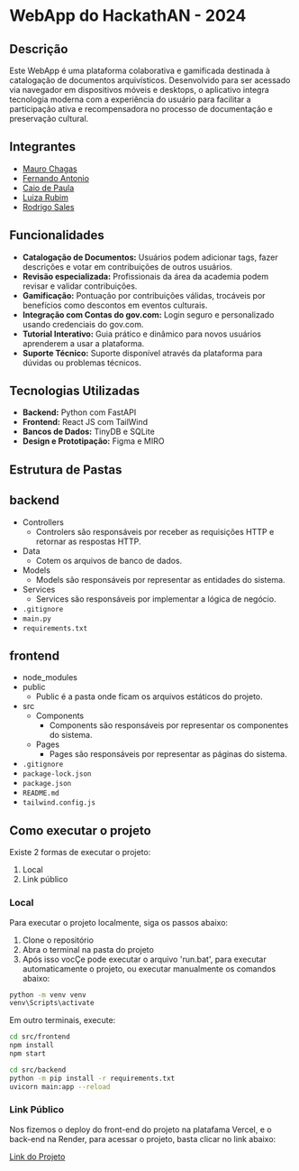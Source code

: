 # WebApp do HackathAN - 2024

## Descrição

Este WebApp é uma plataforma colaborativa e gamificada destinada à catalogação de documentos arquivísticos. Desenvolvido para ser acessado via navegador em dispositivos móveis e desktops, o aplicativo integra tecnologia moderna com a experiência do usuário para facilitar a participação ativa e recompensadora no processo de documentação e preservação cultural.


## Integrantes
- [Mauro Chagas](https://www.linkedin.com/in/mauro-das-chagas-junior/)
- [Fernando Antonio]([www.linkedin.com](https://www.linkedin.com/in/fernando-vasconcellos-/))
- [Caio de Paula](https://www.linkedin.com/in/caio-teixeira-paula/)
- [Luiza Rubim]([www.linkedin.com](https://www.linkedin.com/in/luiza-rubim/))
- [Rodrigo Sales](https://www.linkedin.com/in/rodrigo-sales-07/)

## Funcionalidades

- **Catalogação de Documentos:** Usuários podem adicionar tags, fazer descrições e votar em contribuições de outros usuários.
- **Revisão especializada:** Profissionais da área da academia podem revisar e validar contribuições.
- **Gamificação:** Pontuação por contribuições válidas, trocáveis por benefícios como descontos em eventos culturais.
- **Integração com Contas do gov.com:** Login seguro e personalizado usando credenciais do gov.com.
- **Tutorial Interativo:** Guia prático e dinâmico para novos usuários aprenderem a usar a plataforma.
- **Suporte Técnico:** Suporte disponível através da plataforma para dúvidas ou problemas técnicos.

## Tecnologias Utilizadas

- **Backend:** Python com FastAPI
- **Frontend:** React JS com TailWind
- **Bancos de Dados:** TinyDB e SQLite
- **Design e Prototipação:** Figma e MIRO

## Estrutura de Pastas

## backend
- Controllers
  - Controlers são responsáveis por receber as requisições HTTP e retornar as respostas HTTP.
- Data
  - Cotem os arquivos de banco de dados.
- Models
  - Models são responsáveis por representar as entidades do sistema.
- Services
  - Services são responsáveis por implementar a lógica de negócio.
- `.gitignore`
- `main.py`
- `requirements.txt`

## frontend
- node_modules
- public
  -  Public é a pasta onde ficam os arquivos estáticos do projeto.
- src
  - Components
    - Components são responsáveis por representar os componentes do sistema.
  - Pages
    - Pages são responsáveis por representar as páginas do sistema.
- `.gitignore`
- `package-lock.json`
- `package.json`
- `README.md`
- `tailwind.config.js`

## Como executar o projeto

Existe 2 formas de executar o projeto:

1. Local
2. Link público 

### Local

Para executar o projeto localmente, siga os passos abaixo:

1. Clone o repositório
2. Abra o terminal na pasta do projeto
3. Após isso vocÇe pode executar o arquivo 'run.bat', para executar automaticamente o projeto, ou executar manualmente os comandos abaixo:
```bash
python -m venv venv
venv\Scripts\activate
```
Em outro terminais, execute:

```bash
cd src/frontend
npm install
npm start
```
```bash
cd src/backend
python -m pip install -r requirements.txt
uvicorn main:app --reload
```

### Link Público

Nos fizemos o deploy do front-end do projeto na platafama Vercel, e o back-end na Render, para acessar o projeto, basta clicar no link abaixo:

[Link do Projeto](https://hackaton-arquivo-nacional.vercel.app/)


